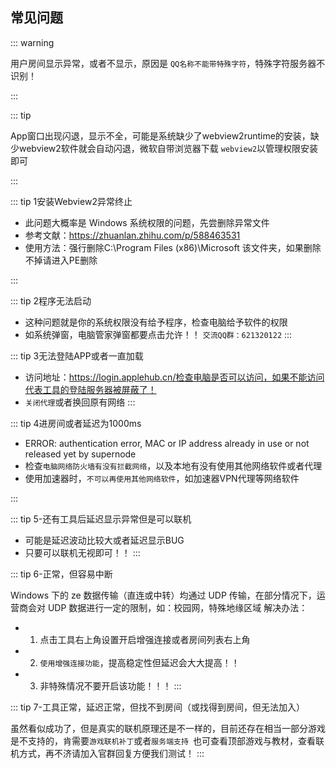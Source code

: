 ## 常见问题

::: warning

用户房间显示异常，或者不显示，原因是 `QQ名称不能带特殊字符`，特殊字符服务器不识别！

:::

::: tip

App窗口出现闪退，显示不全，可能是系统缺少了webview2runtime的安装，缺少webview2软件就会自动闪退，微软自带浏览器下载 `webview2`以管理权限安装即可

:::

::: tip 1安装Webview2异常终止

- 此问题大概率是 Windows 系统权限的问题，先尝删除异常文件
- 参考文献：https://zhuanlan.zhihu.com/p/588463531
- 使用方法：强行删除C:\Program Files (x86)\Microsoft 该文件夹，如果删除不掉请进入PE删除

:::

::: tip 2程序无法启动

- 这种问题就是你的系统权限没有给予程序，检查电脑给予软件的权限
- 如系统弹窗，电脑管家弹窗都要点击允许！！
  `交流QQ群：621320122`
  :::

::: tip 3无法登陆APP或者一直加载

- 访问地址：https://login.applehub.cn/检查电脑是否可以访问，如果不能访问代表工具的登陆服务器被屏蔽了！
- `关闭代理`或者换回原有网络
  :::

::: tip 4进房间或者延迟为1000ms

- ERROR: authentication error, MAC or IP address already in use or not released yet by supernode
- 检查`电脑网络防火墙有没有拦截网络`，以及本地有没有使用其他网络软件或者代理
- 使用加速器时，`不可以再使用其他网络软件`，如加速器VPN代理等网络软件

:::

::: tip 5-还有工具后延迟显示异常但是可以联机

- 可能是延迟波动比较大或者延迟显示BUG
- 只要可以联机无视即可！！
  :::

::: tip 6-正常，但容易中断

Windows 下的 ze 数据传输（直连或中转）均通过 UDP 传输，在部分情况下，运营商会对 UDP 数据进行一定的限制，如：校园网，特殊地缘区域
解决办法：

- 1. 点击工具右上角设置开启增强连接或者房间列表右上角
- 2. `使用增强连接功能`，提高稳定性但延迟会大大提高！！
- 3. 非特殊情况不要开启该功能！！！
:::

::: tip 7-工具正常，延迟正常，但找不到房间（或找得到房间，但无法加入）

虽然看似成功了，但是真实的联机原理还是不一样的，目前还存在相当一部分游戏是不支持的，肯需要`游戏联机补丁`或者`服务端支持
`也可查看顶部游戏与教材，查看联机方式，再不济请加入官群回复方便我们测试！
:::
